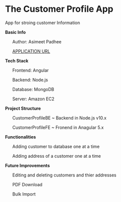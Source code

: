 # The Customer Profile App
App for stroing customer Information

<b>Basic Info</b>
<ul>Author: Asimeet Padhee</ul>
<ul><a href="http://18.206.158.114:4200/">APPLICATION URL</a></ul>

<b>Tech Stack</b>
<ul>Frontend: Angular</ul>
<ul>Backend: Node.js</ul>
<ul>Database: MongoDB</ul>
<ul>Server: Amazon EC2</ul>

<b>Project Structure</b>
<ul>CustomerProfileBE ~ Backend in Node.js v10.x</ul>
<ul>CustomerProfileFE ~ Fronend in Anagular 5.x</ul>

<b>Functionalities</b>
<ul>Adding customer to database one at a time </ul>
<ul>Adding address of a customer one at a time </ul>

<b>Future Improvements</b>
<ul>Editing and deleting customers and thier addresses</ul>
<ul>PDF Download</ul>
<ul>Bulk Import</ul>
